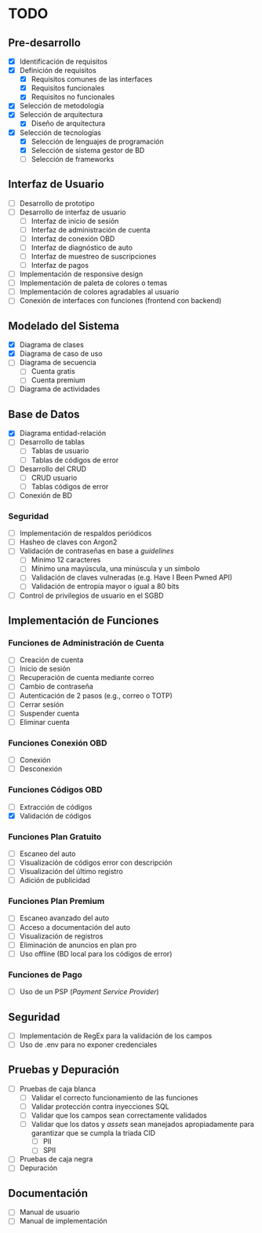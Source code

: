 # TODO

## Pre-desarrollo

- [x] Identificación de requisitos
- [x] Definición de requisitos
  - [x] Requisitos comunes de las interfaces
  - [x] Requisitos funcionales
  - [x] Requisitos no funcionales
- [x] Selección de metodología
- [x] Selección de arquitectura
  - [x] Diseño de arquitectura
- [x] Selección de tecnologías
  - [x] Selección de lenguajes de programación
  - [x] Selección de sistema gestor de BD
  - [ ] Selección de frameworks

## Interfaz de Usuario

- [ ] Desarrollo de prototipo
- [ ] Desarrollo de interfaz de usuario
  - [ ] Interfaz de inicio de sesión
  - [ ] Interfaz de administración de cuenta
  - [ ] Interfaz de conexión OBD
  - [ ] Interfaz de diagnóstico de auto
  - [ ] Interfaz de muestreo de suscripciones
  - [ ] Interfaz de pagos
- [ ] Implementación de responsive design
- [ ] Implementación de paleta de colores o temas
- [ ] Implementación de colores agradables al usuario
- [ ] Conexión de interfaces con funciones (frontend con backend)

## Modelado del Sistema

- [x] Diagrama de clases
- [x] Diagrama de caso de uso
- [ ] Diagrama de secuencia
  - [ ] Cuenta gratis
  - [ ] Cuenta premium
- [ ] Diagrama de actividades

## Base de Datos

- [x] Diagrama entidad-relación
- [ ] Desarrollo de tablas
  - [ ] Tablas de usuario
  - [ ] Tablas de códigos de error
- [ ] Desarrollo del CRUD
  - [ ] CRUD usuario
  - [ ] Tablas códigos de error
- [ ] Conexión de BD

### Seguridad

- [ ] Implementación de respaldos periódicos
- [ ] Hasheo de claves con Argon2
- [ ] Validación de contraseñas en base a _guidelines_
  - [ ] Minimo 12 caracteres
  - [ ] Mínimo una mayúscula, una minúscula y un símbolo
  - [ ] Validación de claves vulneradas (e.g. Have I Been Pwned API)
  - [ ] Validación de entropía mayor o igual a 80 bits
- [ ] Control de privilegios de usuario en el SGBD

## Implementación de Funciones

### Funciones de Administración de Cuenta

- [ ] Creación de cuenta
- [ ] Inicio de sesión
- [ ] Recuperación de cuenta mediante correo
- [ ] Cambio de contraseña
- [ ] Autenticación de 2 pasos (e.g., correo o TOTP)
- [ ] Cerrar sesión
- [ ] Suspender cuenta
- [ ] Eliminar cuenta

### Funciones Conexión OBD

- [ ] Conexión
- [ ] Desconexión

### Funciones Códigos OBD

- [ ] Extracción de códigos
- [x] Validación de códigos

### Funciones Plan Gratuito

- [ ] Escaneo del auto
- [ ] Visualización de códigos error con descripción
- [ ] Visualización del último registro
- [ ] Adición de publicidad

### Funciones Plan Premium

- [ ] Escaneo avanzado del auto
- [ ] Acceso a documentación del auto
- [ ] Visualización de registros
- [ ] Eliminación de anuncios en plan pro
- [ ] Uso offline (BD local para los códigos de error)

### Funciones de Pago

<!-- NOTE: https://www.youtube.com/watch?v=olfaBgJrUBI -->

- [ ] Uso de un PSP (_Payment Service Provider_)

## Seguridad

- [ ] Implementación de RegEx para la validación de los campos
- [ ] Uso de .env para no exponer credenciales

## Pruebas y Depuración

- [ ] Pruebas de caja blanca
  - [ ] Validar el correcto funcionamiento de las funciones
  - [ ] Validar protección contra inyecciones SQL
  - [ ] Validar que los campos sean correctamente validados
  - [ ] Validar que los datos y _assets_ sean manejados apropiadamente para
        garantizar que se cumpla la triada CID
    - [ ] PII
    - [ ] SPII
- [ ] Pruebas de caja negra
- [ ] Depuración

## Documentación

- [ ] Manual de usuario
- [ ] Manual de implementación
